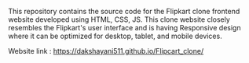 This repository contains the source code for the Flipkart clone frontend website developed using HTML, CSS, JS.
This clone website closely resembles the Flipkart's user interface and is having Responsive design where it
can be optimized for desktop, tablet, and mobile devices.

Website link : https://dakshayani511.github.io/Flipcart_clone/
